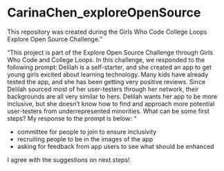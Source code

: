 # CarinaChen_exploreOpenSource
This repository was created during the Girls Who Code College Loops Explore Open Source Challenge.”

“This project is part of the Explore Open Source Challenge through Girls Who Code and College Loops. In this challenge, we responded to the following prompt: 
Delilah is a self-starter, and she created an app to get young girls excited about learning technology. Many kids have already tested the app, and she has been getting very positive reviews. 
Since Delilah sourced most of her user-testers through her network, their backgrounds are all very similar to hers. Delilah wants her app to be more inclusive, but she doesn’t know how to find and approach more potential user-testers from underrepresented minorities. What can be some first steps?
My response to the prompt is below: “
- committee for people to join to ensure inclusivity
- recruiting people to be in the images of the app
- asking for feedback from app users to see what should be enhanced


I agree with the suggestions on next steps!
